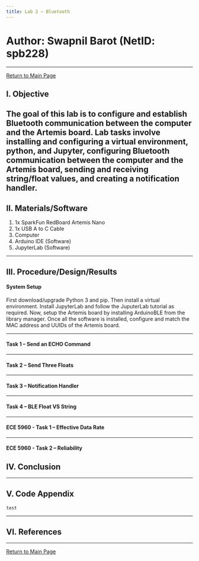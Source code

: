 ```yaml
---
title: Lab 2 – Bluetooth
---
```

# Author: Swapnil Barot (NetID: spb228)
---

[Return to Main Page](https://spbarot.github.io/)

## I. Objective

The goal of this lab is to configure and establish Bluetooth communication between the computer and the Artemis board. Lab tasks involve installing and configuring a virtual environment, python, and Jupyter, configuring Bluetooth communication between the computer and the Artemis board, sending and receiving string/float values, and creating a notification handler. 
---
## II. Materials/Software

1. 1x SparkFun RedBoard Artemis Nano
2. 1x USB A to C Cable
3. Computer
3. Arduino IDE (Software)
4. JupyterLab (Software)

---
## III. Procedure/Design/Results

#### System Setup

First download/upgrade Python 3 and pip. Then install a virtual environment. Install JupyterLab and follow the JuputerLab tutorial as required. Now, setup the Artemis board by installing ArduinoBLE from the library manager. Once all the software is installed, configure and match the MAC address and UUIDs of the Artemis board. 
    
---

#### Task 1 – Send an ECHO Command
  

---

#### Task 2 – Send Three Floats
  

---

#### Task 3 – Notification Handler
  

---

#### Task 4 – BLE Float VS String
  
---

#### ECE 5960 - Task 1 – Effective Data Rate
  
---
#### ECE 5960 - Task 2 – Reliability



## IV. Conclusion


---

## V. Code Appendix

#### 


```
test
```

---


## VI. References

---

[Return to Main Page](https://spbarot.github.io/)



